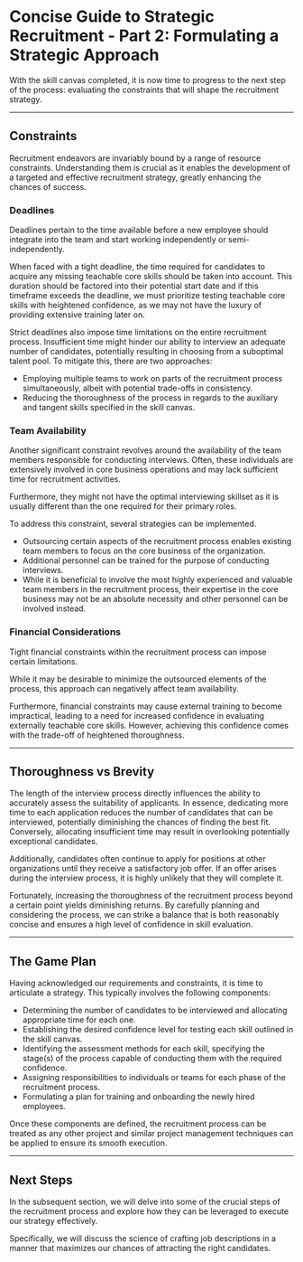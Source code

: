 # Concise Guide to Strategic Recruitment - Part 2: Formulating a Strategic Approach
With the skill canvas completed, it is now time to progress to the next step of the process: evaluating the constraints that will shape the recruitment strategy.

---

## Constraints
Recruitment endeavors are invariably bound by a range of resource constraints. Understanding them is crucial as it enables the development of a targeted and effective recruitment strategy, greatly enhancing the chances of success.

### Deadlines
Deadlines pertain to the time available before a new employee should integrate into the team and start working independently or semi-independently. 

When faced with a tight deadline, the time required for candidates to acquire any missing teachable core skills should be taken into account. This duration should be factored into their potential start date and if this timeframe exceeds the deadline, we must prioritize testing teachable core skills with heightened confidence, as we may not have the luxury of providing extensive training later on.

Strict deadlines also impose time limitations on the entire recruitment process. Insufficient time might hinder our ability to interview an adequate number of candidates, potentially resulting in choosing from a suboptimal talent pool. To mitigate this, there are two approaches:

- Employing multiple teams to work on parts of the recruitment process simultaneously, albeit with potential trade-offs in consistency.
- Reducing the thoroughness of the process in regards to the auxiliary and tangent skills specified in the skill canvas. 

### Team Availability
Another significant constraint revolves around the availability of the team members responsible for conducting interviews. Often, these individuals are extensively involved in core business operations and may lack sufficient time for recruitment activities.

Furthermore, they might not have the optimal interviewing skillset as it is usually different than the one required for their primary roles.

To address this constraint, several strategies can be implemented. 

- Outsourcing certain aspects of the recruitment process enables existing team members to focus on the core business of the organization. 
- Additional personnel can be trained for the purpose of conducting interviews.
- While it is beneficial to involve the most highly experienced and valuable team members in the recruitment process, their expertise in the core business may not be an absolute necessity and other personnel can be involved instead.

### Financial Considerations
Tight financial constraints within the recruitment process can impose certain limitations.

While it may be desirable to minimize the outsourced elements of the process, this approach can negatively affect team availability. 

Furthermore, financial constraints may cause external training to become impractical, leading to a need for increased confidence in evaluating externally teachable core skills. However, achieving this confidence comes with the trade-off of heightened thoroughness.

---

## Thoroughness vs Brevity
The length of the interview process directly influences the ability to accurately assess the suitability of applicants. In essence, dedicating more time to each application reduces the number of candidates that can be interviewed, potentially diminishing the chances of finding the best fit. Conversely, allocating insufficient time may result in overlooking potentially exceptional candidates.

Additionally, candidates often continue to apply for positions at other organizations until they receive a satisfactory job offer. If an offer arises during the interview process, it is highly unlikely that they will complete it.

Fortunately, increasing the thoroughness of the recruitment process beyond a certain point yields diminishing returns. By carefully planning and considering the process, we can strike a balance that is both reasonably concise and ensures a high level of confidence in skill evaluation.

---

## The Game Plan
Having acknowledged our requirements and constraints, it is time to articulate a strategy. This typically involves the following components:

- Determining the number of candidates to be interviewed and allocating appropriate time for each one.
- Establishing the desired confidence level for testing each skill outlined in the skill canvas.
- Identifying the assessment methods for each skill, specifying the stage(s) of the process capable of conducting them with the required confidence.
- Assigning responsibilities to individuals or teams for each phase of the recruitment process.
- Formulating a plan for training and onboarding the newly hired employees.

Once these components are defined, the recruitment process can be treated as any other project and similar project management techniques can be applied to ensure its smooth execution.

---

## Next Steps
In the subsequent section, we will delve into some of the crucial steps of the recruitment process and explore how they can be leveraged to execute our strategy effectively. 

Specifically, we will discuss the science of crafting job descriptions in a manner that maximizes our chances of attracting the right candidates.
